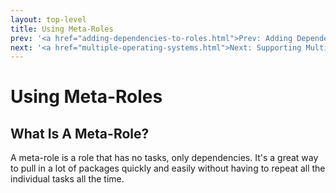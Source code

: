 ```yaml
---
layout: top-level
title: Using Meta-Roles
prev: '<a href="adding-dependencies-to-roles.html">Prev: Adding Dependencies To Roles</a>'
next: '<a href="multiple-operating-systems.html">Next: Supporting Multiple Operating Systems</a>'
---
```


# Using Meta-Roles

## What Is A Meta-Role?

A meta-role is a role that has no tasks, only dependencies.  It's a great way to pull in a lot of packages quickly and easily without having to repeat all the individual tasks all the time.